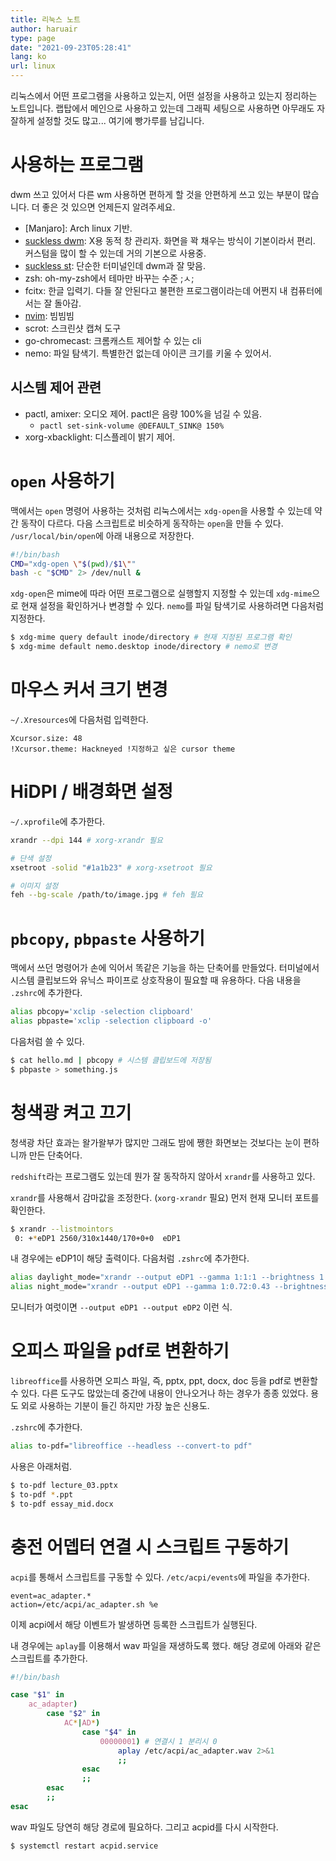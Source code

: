 ```yaml
---
title: 리눅스 노트
author: haruair
type: page
date: "2021-09-23T05:28:41"
lang: ko
url: linux
---
```


리눅스에서 어떤 프로그램을 사용하고 있는지, 어떤 설정을 사용하고 있는지 정리하는 노트입니다. 랩탑에서 메인으로 사용하고 있는데 그래픽 세팅으로 사용하면 아무래도 자잘하게 설정할 것도 많고... 여기에 빵가루를 남깁니다.

# 사용하는 프로그램

dwm 쓰고 있어서 다른 wm 사용하면 편하게 할 것을 안편하게 쓰고 있는 부분이 많습니다. 더 좋은 것 있으면 언제든지 알려주세요.

- [Manjaro]: Arch linux 기반.
- [suckless dwm](https://dwm.suckless.org/): X용 동적 창 관리자. 화면을 꽉 채우는 방식이 기본이라서 편리. 커스텀을 많이 할 수 있는데 거의 기본으로 사용중.
- [suckless st](https://st.suckless.org/): 단순한 터미널인데 dwm과 잘 맞음.
- zsh: oh-my-zsh에서 테마만 바꾸는 수준 ;ㅅ;
- fcitx: 한글 입력기. 다들 잘 안된다고 불편한 프로그램이라는데 어쩐지 내 컴퓨터에서는 잘 돌아감.
- [nvim](https://neovim.io/): 빔빔빔
- scrot: 스크린샷 캡쳐 도구
- go-chromecast: 크롬캐스트 제어할 수 있는 cli
- nemo: 파일 탐색기. 특별한건 없는데 아이콘 크기를 키울 수 있어서.

## 시스템 제어 관련

- pactl, amixer: 오디오 제어. pactl은 음량 100%을 넘길 수 있음.
    - `pactl set-sink-volume @DEFAULT_SINK@ 150%`
- xorg-xbacklight: 디스플레이 밝기 제어.

# `open` 사용하기

맥에서는 `open` 명령어 사용하는 것처럼 리눅스에서는 `xdg-open`을 사용할 수 있는데 약간 동작이 다르다. 다음 스크립트로 비슷하게 동작하는 `open`을 만들 수 있다. `/usr/local/bin/open`에 아래 내용으로 저장한다.

```sh
#!/bin/bash
CMD="xdg-open \"$(pwd)/$1\""
bash -c "$CMD" 2> /dev/null &
```

`xdg-open`은 mime에 따라 어떤 프로그램으로 실행할지 지정할 수 있는데 `xdg-mime`으로 현재 설정을 확인하거나 변경할 수 있다. `nemo`를 파일 탐색기로 사용하려면 다음처럼 지정한다.

```bash
$ xdg-mime query default inode/directory # 현재 지정된 프로그램 확인
$ xdg-mime default nemo.desktop inode/directory # nemo로 변경
```

# 마우스 커서 크기 변경

`~/.Xresources`에 다음처럼 입력한다.

```
Xcursor.size: 48
!Xcursor.theme: Hackneyed !지정하고 싶은 cursor theme
```

# HiDPI / 배경화면 설정

`~/.xprofile`에 추가한다.

```bash
xrandr --dpi 144 # xorg-xrandr 필요

# 단색 설정
xsetroot -solid "#1a1b23" # xorg-xsetroot 필요

# 이미지 설정
feh --bg-scale /path/to/image.jpg # feh 필요
```

# `pbcopy`, `pbpaste` 사용하기

맥에서 쓰던 명령어가 손에 익어서 똑같은 기능을 하는 단축어를 만들었다. 터미널에서 시스템 클립보드와 유닉스 파이프로 상호작용이 필요할 때 유용하다. 다음 내용을 `.zshrc`에 추가한다.

```bash
alias pbcopy='xclip -selection clipboard'
alias pbpaste='xclip -selection clipboard -o'
```

다음처럼 쓸 수 있다.

```bash
$ cat hello.md | pbcopy # 시스템 클립보드에 저장됨
$ pbpaste > something.js
```

# 청색광 켜고 끄기

청색광 차단 효과는 왈가왈부가 많지만 그래도 밤에 쨍한 화면보는 것보다는 눈이 편하니까 만든 단축어다.

`redshift`라는 프로그램도 있는데 뭔가 잘 동작하지 않아서 `xrandr`를 사용하고 있다.

`xrandr`를 사용해서 감마값을 조정한다. (`xorg-xrandr` 필요) 먼저 현재 모니터 포트를 확인한다.

```bash
$ xrandr --listmointors
 0: +*eDP1 2560/310x1440/170+0+0  eDP1
```

내 경우에는 eDP1이 해당 출력이다. 다음처럼 `.zshrc`에 추가한다.

```bash
alias daylight_mode="xrandr --output eDP1 --gamma 1:1:1 --brightness 1.0"
alias night_mode="xrandr --output eDP1 --gamma 1:0.72:0.43 --brightness 0.55"
```

모니터가 여럿이면 `--output eDP1 --output eDP2` 이런 식.

# 오피스 파일을 pdf로 변환하기

`libreoffice`를 사용하면 오피스 파일, 즉, pptx, ppt, docx, doc 등을 pdf로 변환할 수 있다. 다른 도구도 많았는데 중간에 내용이 안나오거나 하는 경우가 종종 있었다. 용도 외로 사용하는 기분이 들긴 하지만 가장 높은 신용도.

`.zshrc`에 추가한다.

```bash
alias to-pdf="libreoffice --headless --convert-to pdf"
```

사용은 아래처럼.

```bash
$ to-pdf lecture_03.pptx
$ to-pdf *.ppt
$ to-pdf essay_mid.docx
```

# 충전 어뎁터 연결 시 스크립트 구동하기

`acpi`를 통해서 스크립트를 구동할 수 있다. `/etc/acpi/events`에 파일을 추가한다.

```
event=ac_adapter.*
action=/etc/acpi/ac_adapter.sh %e
```

이제 acpi에서 해당 이벤트가 발생하면 등록한 스크립트가 실행된다.

내 경우에는 `aplay`를 이용해서 wav 파일을 재생하도록 했다. 해당 경로에 아래와 같은 스크립트를 추가한다.

```sh
#!/bin/bash

case "$1" in
    ac_adapter)
        case "$2" in
            AC*|AD*)
                case "$4" in
                    00000001) # 연결시 1 분리시 0
                        aplay /etc/acpi/ac_adapter.wav 2>&1
                        ;;
                esac
                ;;
        esac
        ;;
esac
```

wav 파일도 당연히 해당 경로에 필요하다. 그리고 acpid를 다시 시작한다.

```bash
$ systemctl restart acpid.service
```

